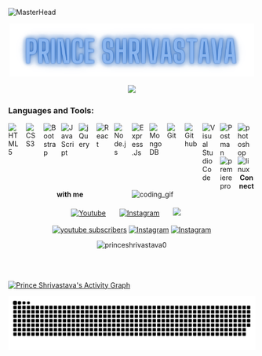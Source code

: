 ![MasterHead](https://repository-images.githubusercontent.com/588181932/e36ec678-7984-4cdd-8e4c-a3932772ff8e)
<p align="center">
    <a href="https://github.com/princeshrivastava0">
        <img src="https://github.com/princeshrivastava0/princeshrivastava0/blob/main/Prince%20Shrivastava.png" alt="Prince Shrivastava" width="500" /></a>
</p>

<p align="center">
    <!-- Typing SVG - https://github.com/DenverCoder1/readme-typing-svg -->
    <a href="https://github.com/DenverCoder1/readme-typing-svg">
        <img
            src="https://readme-typing-svg.demolab.com/?lines=I%20am%20a%20Web-Developer;I%20am%20a%20Freelancer;Always%20learning%20new%20things&font=Fira%20Code&center=true&width=440&height=45&color=f75c7e&vCenter=true&pause=1000&size=22" /></a>
</p>


<h3 align="left">Languages and Tools:</h3>
<img align="left" alt="HTML5" width="26px" src="https://cdn.jsdelivr.net/gh/devicons/devicon/icons/html5/html5-original.svg" style="padding-right:10px;" />
<img align="left" alt="CSS3" width="26px" src="https://cdn.jsdelivr.net/gh/devicons/devicon/icons/css3/css3-original.svg" style="padding-right:10px;" />
<img align="left" alt="Bootstrap" width="26px" src="https://cdn.jsdelivr.net/gh/devicons/devicon/icons/bootstrap/bootstrap-original.svg" style="padding-right:10px;" />
<img align="left" alt="JavaScript" width="26px" src="https://cdn.jsdelivr.net/gh/devicons/devicon/icons/javascript/javascript-original.svg" style="padding-right:10px;" />
<img  align="left" alt="jQuery" width="26px" src="https://cdn.jsdelivr.net/gh/devicons/devicon/icons/jquery/jquery-plain.svg" style="padding-right:10px" />        
<img  align="left" alt="React" width="26px" src="https://cdn.jsdelivr.net/gh/devicons/devicon/icons/react/react-original.svg" style="padding-right:10px;" />
<img  align="left" alt="Node.js" width="26px" src="https://cdn.jsdelivr.net/gh/devicons/devicon/icons/nodejs/nodejs-original.svg" style="padding-right:10px;"/> 
<img  align="left" alt="Express.Js" width="26px" src="https://cdn.jsdelivr.net/gh/devicons/devicon/icons/express/express-original.svg" style="padding-right:10px;" />
<img  align="left" alt="MongoDB" width="26px" src="https://cdn.jsdelivr.net/gh/devicons/devicon/icons/mongodb/mongodb-original.svg" style="padding-right:10px;" /> 
<img  align="left" alt="Git" width="26px" src="https://cdn.jsdelivr.net/gh/devicons/devicon/icons/git/git-original.svg" style="padding-right:10px;" /> 
<img  align="left"  alt="Github" width="26px" src="https://cdn.jsdelivr.net/gh/devicons/devicon/icons/github/github-original.svg" style="padding-right:10px;" />
<img  align="left" alt="Visual Studio Code" width="26px" src="https://cdn.jsdelivr.net/gh/devicons/devicon/icons/vscode/vscode-original.svg" style="padding-right:10px;" />
<img align="left" alt="Postman" src="https://www.vectorlogo.zone/logos/getpostman/getpostman-icon.svg" alt="postman" width="26px" style="padding-right:10px" />
<img align="left" alt="photoshop" width="26px" src="https://cdn.jsdelivr.net/gh/devicons/devicon/icons/photoshop/photoshop-line.svg" style="padding-right:10px" />
<img align="left" alt="premierepro" width="26px" src="https://cdn.jsdelivr.net/gh/devicons/devicon/icons/premierepro/premierepro-original.svg" style="padding-right:10px" />          
<img align="left" alt="linux" width="26px" src="https://cdn.jsdelivr.net/gh/devicons/devicon/icons/linux/linux-original.svg" style="padding-right:10px" />             <br>
<br>
<img width="50%" align="right" src="https://camo.githubusercontent.com/c8626937d147ba7805f0989930848b2065807daae2202356d7201a9246c30b51/68747470733a2f2f6d69722d73332d63646e2d63662e626568616e63652e6e65742f70726f6a6563745f6d6f64756c65732f66732f3831626234623136353638343031392e363430623630333864313333652e676966"
    alt="coding_gif">

<!-- Social icons section -->
<h4 align="center">Connect with me</h4>
<p align="center">
    <a href="https://www.youtube.com/c/PrinceShrivastava"><img width="30px" alt="Youtube" title="Youtube"
            src="https://cdn-icons-png.flaticon.com/512/725/725300.png" /></a>
    &#8287;&#8287;&#8287;&#8287;&#8287;
    <a href="https://www.instagram.com/princeshrivastava_/"><img width="30px" alt="Instagram" title="Instagram"
            src="https://cdn-icons-png.flaticon.com/512/1383/1383263.png" /></a>
    &#8287;&#8287;&#8287;&#8287;&#8287;
    <a href="https://www.linkedin.com/in/prince-shrivastava/" alt="LinkedIn" title="LinkedIn"><img width="30px"
            src="https://cdn-icons-png.flaticon.com/512/1384/1384889.png" /></a>
    &#8287;&#8287;&#8287;&#8287;&#8287;
    <br> <br>
    <a href="https://www.youtube.com/@PrinceShrivastava?sub_confirmation=1"> <img alt="youtube subscribers" title="Subscribe to my YouTube channel" src="https://img.shields.io/badge/YouTube-FF0000?style=for-the-badge&logo=youtube&logoColor=white" /></a>
    <a href="https://www.instagram.com/princeshrivastava_"><img src="https://img.shields.io/badge/Instagram-E4405F?style=for-the-badge&logo=instagram&logoColor=white" alt="Instagram" title="Follow me on Instagarm"></a>
    <a href="https://www.linkedin.com/in/prince-shrivastava/"><img src="https://img.shields.io/badge/LinkedIn-0077B5?style=for-the-badge&logo=linkedin&logoColor=white" alt="Instagram" title="Follow me on Instagarm"></a>
    
 </p>          
  <p align="center"> <img width="125px" src="https://komarev.com/ghpvc/?username=princeshrivastava0&label=Profile%20visits&color=0e75b6&style=flat" alt="princeshrivastava0" /> </p> 
  <br><br><br>
  <a href="https://github.com/ashutosh00710/github-readme-activity-graph"><img alt="Prince Shrivastava's Activity Graph" src="https://github-readme-activity-graph.cyclic.app/graph/?username=princeshrivastava0&bg_color=1F222E&color=F8D866&line=F85D7F&point=FFFFFF&hide_border=true" /></a>
<br>
<p align="center"><img src="https://github.com/JeffersonRPM/JeffersonRPM/raw/output/github-contribution-grid-snake.svg" alt="snake_svg" /></p>

